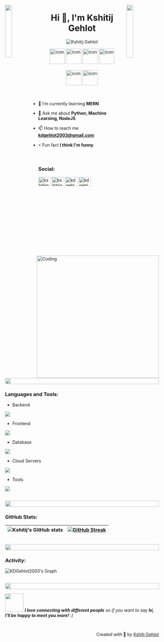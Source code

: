 <img align="left" src="https://user-images.githubusercontent.com/65187002/144930161-2f783401-8d27-4fdf-a2f7-cc0ba32f1f1f.gif" width="21%" style="display:inline;"><img align="right" src="https://user-images.githubusercontent.com/65187002/144930161-2f783401-8d27-4fdf-a2f7-cc0ba32f1f1f.gif" width="21%" style="display:inline;">

<h1 align="center">Hi 👋, I'm Kshitij Gehlot</h1>
<!-- <h3 align="center">A passionate Programmer from India</h3> -->
<!-- <p align="center">I am fascinated by how computer technology 🌐 has changed our lives in unexpected ways. Seeing the growth of computer science made me want to study software engineering from a young age, and my enthusiasm has only grown since then. And also I love exploring new tech stack 💻 and leveraging them to build cool stuffs 🛠️</p> -->

<p align="center"> 
 <img src="https://komarev.com/ghpvc/?username=KDGehlot2003&label=Profile%20views&color=0e75b6&style=flat" alt="Kshitij Gehlot" /> 
 <!-- <img src="https://img.shields.io/badge/Languages-Python | Java | PHP | Typescript | Node | React -green.svg" alt="Kshitij Gehlot's languages" /> -->
 <!-- <img alt="Profile followers" src="https://img.shields.io/github/followers/KDGehlot2003"> -->
</p>

<div align="center">
  <img src="https://techstack-generator.vercel.app/python-icon.svg" alt="icon" width="50" height="50" />
  <img src="https://techstack-generator.vercel.app/js-icon.svg" alt="icon"width="50" height="50" />
  <img src="https://techstack-generator.vercel.app/react-icon.svg" alt="icon" width="50" height="50" />
 <img src="https://techstack-generator.vercel.app/mysql-icon.svg" alt="icon" width="50" height="50" />
</div>

<br>

<div align="center">
<!--   <img src="https://techstack-generator.vercel.app/docker-icon.svg" alt="icon" width="50" height="50" /> -->
<!--   <img src="https://techstack-generator.vercel.app/aws-icon.svg" alt="icon" width="50" height="50" /> -->
  <img src="https://techstack-generator.vercel.app/github-icon.svg" alt="icon" width="50" height="50" />
  <img src="https://techstack-generator.vercel.app/restapi-icon.svg" alt="icon" width="50" height="50" />
<!--   <img src="https://techstack-generator.vercel.app/nginx-icon.svg" alt="icon" width="50" height="50" /> -->
</div>

<img align="right" alt="Coding" width="400" src="https://user-images.githubusercontent.com/74038190/229223263-cf2e4b07-2615-4f87-9c38-e37600f8381a.gif">
<br><br>

<!-- - 🔭 I’m currently working on **UA IT(JKH IT)** -->

- 🌱 I’m currently learning **MERN**

<!-- - 👨‍💻 All of my projects are available at [kdgehlot's workspace](http://) -->

- 💬 Ask me about **Python, Machine Learning, NodeJS**

- 📫 How to reach me **kdgehlot2003@gmail.com**

<!-- - 📄 Know about my experiences [my experiences](http://) -->

- ⚡ Fun fact **I think I'm funny**

<br>
<h3 align="left">Social:</h3>
<p align="left">
<a href="https://www.linkedin.com/in/kshitijgehlot/" target="blank"><img align="center" src="https://raw.githubusercontent.com/rahuldkjain/github-profile-readme-generator/master/src/images/icons/Social/linked-in-alt.svg" alt="kshitijgehlot" height="30" width="40" /></a>
<a href="https://www.instagram.com/kshitijgehlot10/" target="blank"><img align="center" src="https://raw.githubusercontent.com/rahuldkjain/github-profile-readme-generator/master/src/images/icons/Social/instagram.svg" alt="kshitijgehlot" height="30" width="40" /></a>
<a href="https://www.hackerrank.com/kdgehlot2003" target="blank"><img align="center" src="https://raw.githubusercontent.com/rahuldkjain/github-profile-readme-generator/master/src/images/icons/Social/hackerrank.svg" alt="kdgehlot2003" height="30" width="40" /></a>
<a href="https://www.leetcode.com/kdgehlot2003" target="blank"><img align="center" src="https://raw.githubusercontent.com/rahuldkjain/github-profile-readme-generator/master/src/images/icons/Social/leet-code.svg" alt="kdgehlot2003" height="30" width="40" /></a>
<!-- <a href="https://fb.com/" target="blank"><img align="center" src="https://raw.githubusercontent.com/rahuldkjain/github-profile-readme-generator/master/src/images/icons/Social/facebook.svg" alt="kshitij.gehlot" height="30" width="40" /></a> -->
<!-- <a href="https://www.youtube.com/" target="blank"><img align="center" src="https://raw.githubusercontent.com/rahuldkjain/github-profile-readme-generator/master/src/images/icons/Social/youtube.svg" alt="kshitij gehlot" height="30" width="40" /></a> -->
</p>
<br>

<img src="https://i.imgur.com/dBaSKWF.gif" height="20" width="100%">

<h3 align="left">Languages and Tools:</h3>

- Backend
<p align="left">
  <a href="https://skillicons.dev">
  <img src="https://skillicons.dev/icons?i=py,nodejs,express,flask,fastapi,bash" />
  </a>
</p>

- Frontend
<p align="left">
  <a href="https://skillicons.dev">
    <img src="https://skillicons.dev/icons?i=html,css,js,react,tailwind,md" />
  </a>
</p>

- Database
<p align="left">
  <a href="https://skillicons.dev">
    <img src="https://skillicons.dev/icons?i=mongodb,mysql,postgresql" />
  </a>
</p>

- Cloud Servers
<p align="left">
  <a href="https://skillicons.dev">
    <img src="https://skillicons.dev/icons?i=azure,aws" />
  </a>
</p>

- Tools
<p align="left">
  <a href="https://skillicons.dev">
    <img src="https://skillicons.dev/icons?i=git,github,docker,figma,notion,vscode,postman,linux" />
  </a>
</p>

<br/>

<img src="https://i.imgur.com/dBaSKWF.gif" height="20" width="100%">

<h3 align="left">GitHub Stats:</h3>
<div align="center">
 
|![Kshitij's GitHub stats](https://github-readme-stats.vercel.app/api?username=KDGehlot2003\&theme=midnight-purple\&show_icons=true\&show=reviews,prs_merged,prs_merged_percentage\&hide=contribs,issues)|[![GitHub Streak](https://streak-stats.demolab.com/?user=KDGehlot2003&theme=midnight-purple)](https://git.io/streak-stats)|
|--|--|

</div>

<br>

<!-- <img src="https://i.imgur.com/dBaSKWF.gif" height="20" width="100%">

<h3 align="left">Trophy:</h3>

<p align="center">
<img src="https://media.tenor.com/0ENB5HuTH0gAAAAi/trophy-beker.gif"  width="100px" height="100px"></p>
  
<div align="center">
<img src="https://github-profile-trophy.vercel.app/?username=KDGehlot2003&theme=matrix&no-bg=true&no-frame=true&row=1&column=4&title=MultiLanguage,Commits,PullRequest,Reviews">
 </div>

<div align="center" >
<img src="https://github-profile-trophy.vercel.app/?username=KDGehlot2003&theme=matrix&no-bg=true&no-frame=true&row=1&column=4&title=Repositories,Organizations,Stars,Followers">
 </div>
 <br><br> -->


<img src="https://i.imgur.com/dBaSKWF.gif" height="20" width="100%">

<h3 align="left">Activity:</h3>

![KDGehlot2003's Graph](https://github-readme-activity-graph.vercel.app/graph?username=KDGehlot2003&custom_title=Kshitij's%20GitHub%20Activity%20Graph&bg_color=0D1117&color=7F3FBF&line=7F3FBF&point=7F3FBF&area_color=FFFFFF&title_color=FFFFFF&area=true)
<br><br>

<img src="https://i.imgur.com/dBaSKWF.gif" height="20" width="100%">

<img src="https://media.giphy.com/media/LnQjpWaON8nhr21vNW/giphy.gif" width="60"> <em><b>I love connecting with different people</b> so if you want to say <b>hi, I'll be happy to meet you more!</b> :)</em>

<br>
<p align="right" > Created with 🧡 by <a href="">Kshiti Gehlot</a></p>
